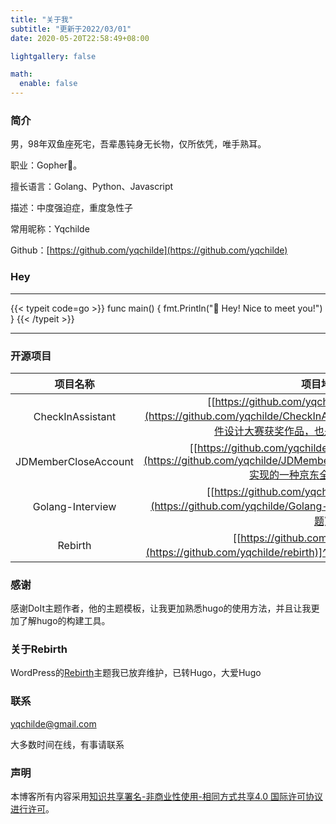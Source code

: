 ```yaml
---
title: "关于我"
subtitle: "更新于2022/03/01"
date: 2020-05-20T22:58:49+08:00

lightgallery: false

math:
  enable: false
---
```


### 简介

男，98年双鱼座死宅，吾辈愚钝身无长物，仅所依凭，唯手熟耳。

职业：Gopher🐒。

擅长语言：Golang、Python、Javascript

描述：中度强迫症，重度急性子

常用昵称：Yqchilde

Github：[https://github.com/yqchilde](https://github.com/yqchilde)

### Hey

---

{{< typeit code=go >}}
func main() {
    fmt.Println("👋 Hey! Nice to meet you!")
}
{{< /typeit >}}

---

### 开源项目

|       项目名称       |                                                                  项目地址                                                                  |
| :------------------: |:--------------------------------------------------------------------------------------------------------------------------------------:|
|   CheckInAssistant   |  [[https://github.com/yqchilde/CheckInAssistant](https://github.com/yqchilde/CheckInAssistant)]^(🤡是我参加山东省大学生软件设计大赛获奖作品，也是我毕设答辩优秀作品)   |
| JDMemberCloseAccount | [[https://github.com/yqchilde/JDMemberCloseAccount](https://github.com/yqchilde/JDMemberCloseAccount)]^(Python+Selenium实现的一种京东全自动退会方案) |
|   Golang-Interview   |            [[https://github.com/yqchilde/Golang-Interview](https://github.com/yqchilde/Golang-Interview)]^(收集的一些Golang笔试题)             |
|       Rebirth        |                  [[https://github.com/yqchilde/rebirth](https://github.com/yqchilde/rebirth)]^(一款简约优雅响应式WordPress主题)                   |

### 感谢

感谢DoIt主题作者，他的主题模板，让我更加熟悉hugo的使用方法，并且让我更加了解hugo的构建工具。

### 关于Rebirth

WordPress的[Rebirth](https://github.com/yqchilde/rebirth)主题我已放弃维护，已转Hugo，大爱Hugo

### 联系

<yqchilde@gmail.com>

大多数时间在线，有事请联系

### 声明

本博客所有内容采用[知识共享署名-非商业性使用-相同方式共享4.0 国际许可协议进行许可](https://creativecommons.org/licenses/by-nc-sa/4.0/)。
